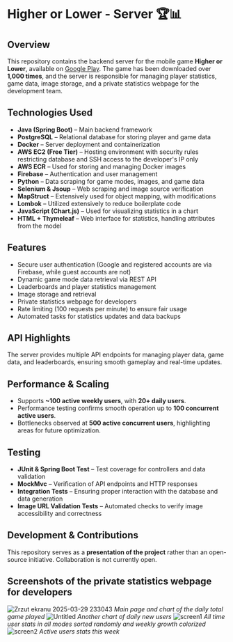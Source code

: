 # Higher or Lower - Server 🏆📊

## Overview
This repository contains the backend server for the mobile game **Higher or Lower**, available on [Google Play](https://play.google.com/store/apps/details?id=com.adamdawi.higherorlower). The game has been downloaded over **1,000 times**, and the server is responsible for managing player statistics, game data, image storage, and a private statistics webpage for the development team.

## Technologies Used  
- **Java (Spring Boot)** – Main backend framework  
- **PostgreSQL** – Relational database for storing player and game data  
- **Docker** – Server deployment and containerization  
- **AWS EC2 (Free Tier)** – Hosting environment with security rules restricting database and SSH access to the developer's IP only  
- **AWS ECR** – Used for storing and managing Docker images  
- **Firebase** – Authentication and user management  
- **Python** – Data scraping for game modes, images, and game data  
- **Selenium & Jsoup** – Web scraping and image source verification  
- **MapStruct** – Extensively used for object mapping, with modifications  
- **Lombok** – Utilized extensively to reduce boilerplate code  
- **JavaScript (Chart.js)** – Used for visualizing statistics in a chart  
- **HTML + Thymeleaf** – Web interface for statistics, handling attributes from the model  

## Features  
- Secure user authentication (Google and registered accounts are via Firebase, while guest accounts are not)  
- Dynamic game mode data retrieval via REST API  
- Leaderboards and player statistics management  
- Image storage and retrieval  
- Private statistics webpage for developers  
- Rate limiting (100 requests per minute) to ensure fair usage  
- Automated tasks for statistics updates and data backups  

## API Highlights  
The server provides multiple API endpoints for managing player data, game data, and leaderboards, ensuring smooth gameplay and real-time updates.  

## Performance & Scaling  
- Supports **~100 active weekly users**, with **20+ daily users**.  
- Performance testing confirms smooth operation up to **100 concurrent active users**.  
- Bottlenecks observed at **500 active concurrent users**, highlighting areas for future optimization.  

## Testing  
- **JUnit & Spring Boot Test** – Test coverage for controllers and data validation  
- **MockMvc** – Verification of API endpoints and HTTP responses  
- **Integration Tests** – Ensuring proper interaction with the database and data generation  
- **Image URL Validation Tests** – Automated checks to verify image accessibility and correctness  

## Development & Contributions  
This repository serves as a **presentation of the project** rather than an open-source initiative. Collaboration is not currently open.

## Screenshots of the private statistics webpage for developers 
![Zrzut ekranu 2025-03-29 233043](https://github.com/user-attachments/assets/94905a23-3ebe-43f5-a170-bb3ff9761fc8)
*Main page and chart of the daily total game played*
![Untitled](https://github.com/user-attachments/assets/75d91b01-cc36-4fc3-b463-91eca10132fb)
*Another chart of daily new users*
![screen1](https://github.com/user-attachments/assets/f9cf56c9-9176-4478-9727-9a37dec8a7cf)
*All time user stats in all modes sorted randomly and weekly growth colorized*
![screen2](https://github.com/user-attachments/assets/86969805-59c2-4a3f-a500-8cb6d637d34d)
*Active users stats this week*

